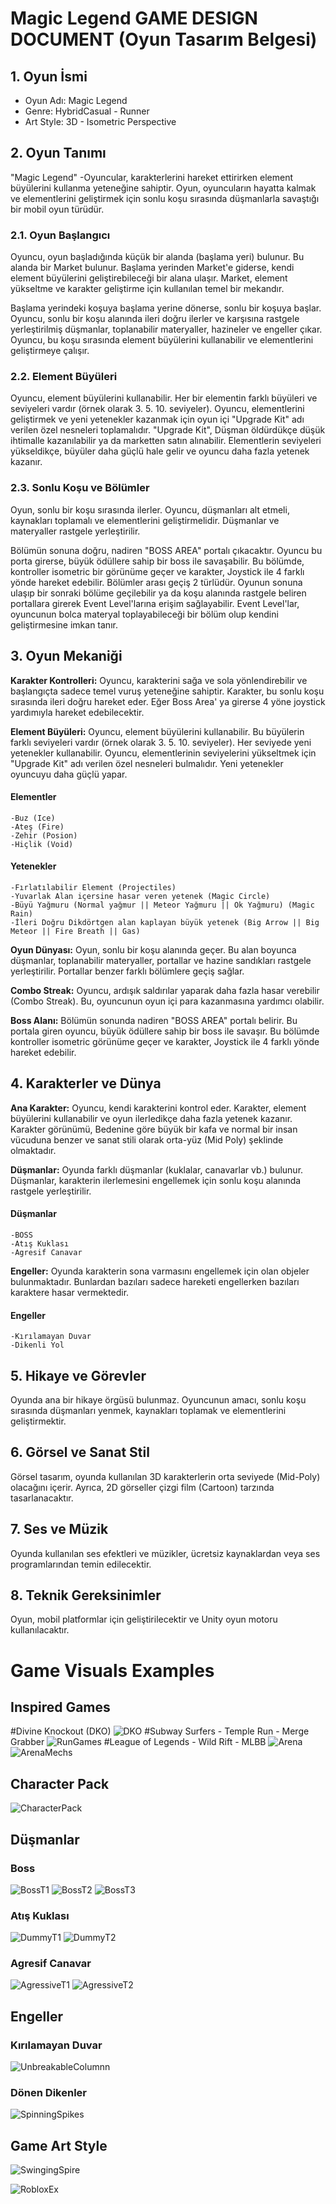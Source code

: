 # Magic Legend GAME DESIGN DOCUMENT (Oyun Tasarım Belgesi)
## 1. Oyun İsmi
 - Oyun Adı: Magic Legend
 - Genre: HybridCasual - Runner
 - Art Style: 3D - Isometric Perspective

## 2. Oyun Tanımı
"Magic Legend" -Oyuncular, karakterlerini hareket ettirirken element büyülerini kullanma yeteneğine sahiptir. Oyun, oyuncuların hayatta kalmak ve elementlerini geliştirmek için sonlu koşu sırasında düşmanlarla savaştığı bir mobil oyun türüdür.

### 2.1. Oyun Başlangıcı
Oyuncu, oyun başladığında küçük bir alanda (başlama yeri) bulunur. Bu alanda bir Market bulunur. Başlama yerinden Market'e giderse, kendi element büyülerini geliştirebileceği bir alana ulaşır. Market, element yükseltme ve karakter geliştirme için kullanılan temel bir mekandır.

Başlama yerindeki koşuya başlama yerine dönerse, sonlu bir koşuya başlar. Oyuncu, sonlu bir koşu alanında ileri doğru ilerler ve karşısına rastgele yerleştirilmiş düşmanlar, toplanabilir materyaller, hazineler ve engeller çıkar. Oyuncu, bu koşu sırasında element büyülerini kullanabilir ve elementlerini geliştirmeye çalışır.

### 2.2. Element Büyüleri
Oyuncu, element büyülerini kullanabilir. Her bir elementin farklı büyüleri ve seviyeleri vardır (örnek olarak 3. 5. 10. seviyeler). Oyuncu, elementlerini geliştirmek ve yeni yetenekler kazanmak için oyun içi "Upgrade Kit" adı verilen özel nesneleri toplamalıdır. "Upgrade Kit", Düşman öldürdükçe düşük ihtimalle kazanılabilir ya da marketten satın alınabilir. Elementlerin seviyeleri yükseldikçe, büyüler daha güçlü hale gelir ve oyuncu daha fazla yetenek kazanır.

### 2.3. Sonlu Koşu ve Bölümler
Oyun, sonlu bir koşu sırasında ilerler. Oyuncu, düşmanları alt etmeli, kaynakları toplamalı ve elementlerini geliştirmelidir. Düşmanlar ve materyaller rastgele yerleştirilir.

Bölümün sonuna doğru, nadiren "BOSS AREA" portalı çıkacaktır. Oyuncu bu porta girerse, büyük ödüllere sahip bir boss ile savaşabilir. Bu bölümde, kontroller isometric bir görünüme geçer ve karakter, Joystick ile 4 farklı yönde hareket edebilir.
Bölümler arası geçiş 2 türlüdür. Oyunun sonuna ulaşıp bir sonraki bölüme geçilebilir ya da koşu alanında rastgele beliren portallara girerek Event Level'larına erişim sağlayabilir. Event Level'lar, oyuncunun bolca materyal toplayabileceği bir bölüm olup kendini geliştirmesine imkan tanır.

## 3. Oyun Mekaniği
**Karakter Kontrolleri:** Oyuncu, karakterini sağa ve sola yönlendirebilir ve başlangıçta sadece temel vuruş yeteneğine sahiptir. Karakter, bu sonlu koşu sırasında ileri doğru hareket eder. Eğer Boss Area' ya girerse 4 yöne joystick yardımıyla hareket edebilecektir.

**Element Büyüleri:** Oyuncu, element büyülerini kullanabilir. Bu büyülerin farklı seviyeleri vardır (örnek olarak 3. 5. 10. seviyeler). Her seviyede yeni yetenekler kullanabilir. Oyuncu, elementlerinin seviyelerini yükseltmek için "Upgrade Kit" adı verilen özel nesneleri bulmalıdır. Yeni yetenekler oyuncuyu daha güçlü yapar.
  #### Elementler
    -Buz (Ice)
    -Ateş (Fire)
    -Zehir (Posion)
    -Hiçlik (Void)
  #### Yetenekler
    -Fırlatılabilir Element (Projectiles)
    -Yuvarlak Alan içersine hasar veren yetenek (Magic Circle)
    -Büyü Yağmuru (Normal yağmur || Meteor Yağmuru || Ok Yağmuru) (Magic Rain)
    -İleri Doğru Dikdörtgen alan kaplayan büyük yetenek (Big Arrow || Big Meteor || Fire Breath || Gas)
   
**Oyun Dünyası:** Oyun, sonlu bir koşu alanında geçer. Bu alan boyunca düşmanlar, toplanabilir materyaller, portallar ve hazine sandıkları rastgele yerleştirilir. Portallar benzer farklı bölümlere geçiş sağlar.

**Combo Streak:** Oyuncu, ardışık saldırılar yaparak daha fazla hasar verebilir (Combo Streak). Bu, oyuncunun oyun içi para kazanmasına yardımcı olabilir.

**Boss Alanı:** Bölümün sonunda nadiren "BOSS AREA" portalı belirir. Bu portala giren oyuncu, büyük ödüllere sahip bir boss ile savaşır. Bu bölümde kontroller isometric görünüme geçer ve karakter, Joystick ile 4 farklı yönde hareket edebilir.

## 4. Karakterler ve Dünya
**Ana Karakter:** Oyuncu, kendi karakterini kontrol eder. Karakter, element büyülerini kullanabilir ve oyun ilerledikçe daha fazla yetenek kazanır. Karakter görünümü, Bedenine göre büyük bir kafa ve normal bir insan vücuduna benzer ve sanat stili olarak orta-yüz (Mid Poly) şeklinde olmaktadır.

**Düşmanlar:** Oyunda farklı düşmanlar (kuklalar, canavarlar vb.) bulunur. Düşmanlar, karakterin ilerlemesini engellemek için sonlu koşu alanında rastgele yerleştirilir.
  #### Düşmanlar
    -BOSS
    -Atış Kuklası
    -Agresif Canavar

**Engeller:** Oyunda karakterin sona varmasını engellemek için olan objeler bulunmaktadır. Bunlardan bazıları sadece hareketi engellerken bazıları karaktere hasar vermektedir.
 #### Engeller
    -Kırılamayan Duvar
    -Dikenli Yol
## 5. Hikaye ve Görevler
Oyunda ana bir hikaye örgüsü bulunmaz. Oyuncunun amacı, sonlu koşu sırasında düşmanları yenmek, kaynakları toplamak ve elementlerini geliştirmektir.

## 6. Görsel ve Sanat Stil
Görsel tasarım, oyunda kullanılan 3D karakterlerin orta seviyede (Mid-Poly) olacağını içerir. Ayrıca, 2D görseller çizgi film (Cartoon) tarzında tasarlanacaktır.

## 7. Ses ve Müzik
Oyunda kullanılan ses efektleri ve müzikler, ücretsiz kaynaklardan veya ses programlarından temin edilecektir.

## 8. Teknik Gereksinimler
Oyun, mobil platformlar için geliştirilecektir ve Unity oyun motoru kullanılacaktır.

# Game Visuals Examples
## Inspired Games
#Divine Knockout (DKO)
![DKO](https://github.com/smhucr/MagicLegend/blob/main/Visuals/DKOGameplay.jpg)
#Subway Surfers - Temple Run - Merge Grabber
![RunGames](https://github.com/smhucr/MagicLegend/blob/main/Visuals/RunGame.jpg)
#League of Legends - Wild Rift - MLBB
![Arena](https://github.com/smhucr/MagicLegend/blob/main/Visuals/ArenaLOL.jpg)
![ArenaMechs](https://github.com/smhucr/MagicLegend/blob/main/Visuals/MobileMoba.jpg)
## Character Pack
![CharacterPack](https://github.com/smhucr/MagicLegend/blob/main/Visuals/DKO_CharPack.png)

## Düşmanlar
### Boss 

![BossT1](https://github.com/smhucr/MagicLegend/blob/main/Visuals/BossLordDarkar.webp)
![BossT2](https://github.com/smhucr/MagicLegend/blob/main/Visuals/BossLordDarkar3DModel.jpg)
![BossT3](https://github.com/smhucr/MagicLegend/blob/main/Visuals/BossMudMonster.jpg)

### Atış Kuklası

![DummyT1](https://github.com/smhucr/MagicLegend/blob/main/Visuals/DummyDeadcells.jfif)
![DummyT2](https://github.com/smhucr/MagicLegend/blob/main/Visuals/DummyDeadcellsBuffed.jfif)

### Agresif Canavar

![AgressiveT1](https://github.com/smhucr/MagicLegend/blob/main/Visuals/AgressiveChibiSkeleton.jpg)
![AgressiveT2](https://github.com/smhucr/MagicLegend/blob/main/Visuals/AgressiveHalfBodySkeleton.jpg)

## Engeller
### Kırılamayan Duvar

![UnbreakableColumnn](https://github.com/smhucr/MagicLegend/blob/main/Visuals/UnbreakableWallTemple.jpg)

### Dönen Dikenler

![SpinningSpikes](https://github.com/smhucr/MagicLegend/blob/main/Visuals/SpikesSpinning.png)

## Game Art Style
![SwingingSpire](https://github.com/smhucr/MagicLegend/blob/main/Visuals/Swingin%20Spire%20Example.png)

![RobloxEx](https://github.com/smhucr/MagicLegend/blob/main/Visuals/M%C4%B0d%20poly%20Example.png)

